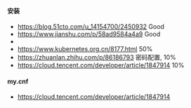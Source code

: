 


#### 安装
* https://blog.51cto.com/u_14154700/2450932 Good
* https://www.jianshu.com/p/58ad9584a4a9 Good
* 
* https://www.kubernetes.org.cn/8177.html 50%
* https://zhuanlan.zhihu.com/p/86186793 密码配置, 10%
* https://cloud.tencent.com/developer/article/1847914 10%


#### my.cnf
* https://cloud.tencent.com/developer/article/1847914


